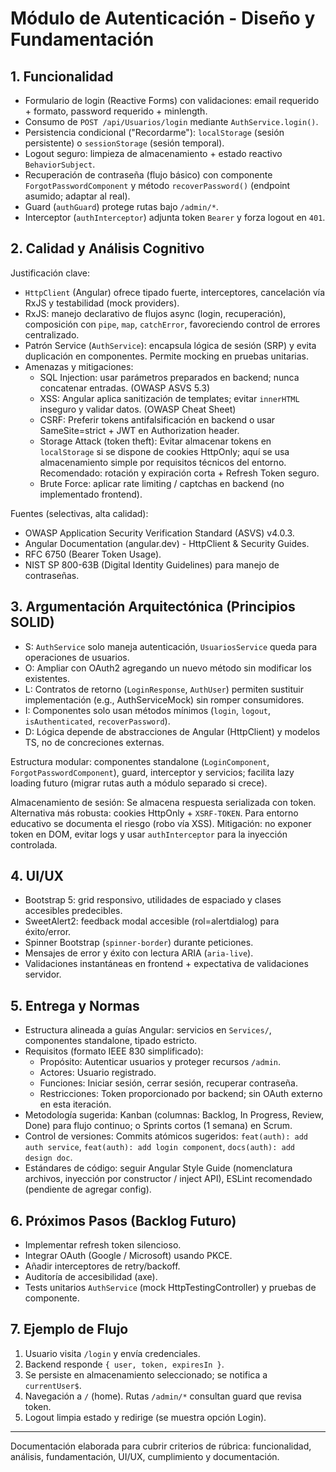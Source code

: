 # Módulo de Autenticación - Diseño y Fundamentación

## 1. Funcionalidad
- Formulario de login (Reactive Forms) con validaciones: email requerido + formato, password requerido + minlength.
- Consumo de `POST /api/Usuarios/login` mediante `AuthService.login()`.
- Persistencia condicional ("Recordarme"): `localStorage` (sesión persistente) o `sessionStorage` (sesión temporal).
- Logout seguro: limpieza de almacenamiento + estado reactivo `BehaviorSubject`.
- Recuperación de contraseña (flujo básico) con componente `ForgotPasswordComponent` y método `recoverPassword()` (endpoint asumido; adaptar al real).
- Guard (`authGuard`) protege rutas bajo `/admin/*`.
- Interceptor (`authInterceptor`) adjunta token `Bearer` y forza logout en `401`.

## 2. Calidad y Análisis Cognitivo
Justificación clave:
- `HttpClient` (Angular) ofrece tipado fuerte, interceptores, cancelación vía RxJS y testabilidad (mock providers).
- RxJS: manejo declarativo de flujos async (login, recuperación), composición con `pipe`, `map`, `catchError`, favoreciendo control de errores centralizado.
- Patrón Service (`AuthService`): encapsula lógica de sesión (SRP) y evita duplicación en componentes. Permite mocking en pruebas unitarias.
- Amenazas y mitigaciones:
  - SQL Injection: usar parámetros preparados en backend; nunca concatenar entradas. (OWASP ASVS 5.3)
  - XSS: Angular aplica sanitización de templates; evitar `innerHTML` inseguro y validar datos. (OWASP Cheat Sheet)
  - CSRF: Preferir tokens antifalsificación en backend o usar SameSite=strict + JWT en Authorization header.
  - Storage Attack (token theft): Evitar almacenar tokens en `localStorage` si se dispone de cookies HttpOnly; aquí se usa almacenamiento simple por requisitos técnicos del entorno. Recomendado: rotación y expiración corta + Refresh Token seguro.
  - Brute Force: aplicar rate limiting / captchas en backend (no implementado frontend).

Fuentes (selectivas, alta calidad):
- OWASP Application Security Verification Standard (ASVS) v4.0.3.
- Angular Documentation (angular.dev) - HttpClient & Security Guides.
- RFC 6750 (Bearer Token Usage).
- NIST SP 800-63B (Digital Identity Guidelines) para manejo de contraseñas.

## 3. Argumentación Arquitectónica (Principios SOLID)
- S: `AuthService` solo maneja autenticación, `UsuariosService` queda para operaciones de usuarios.
- O: Ampliar con OAuth2 agregando un nuevo método sin modificar los existentes.
- L: Contratos de retorno (`LoginResponse`, `AuthUser`) permiten sustituir implementación (e.g., AuthServiceMock) sin romper consumidores.
- I: Componentes solo usan métodos mínimos (`login`, `logout`, `isAuthenticated`, `recoverPassword`).
- D: Lógica depende de abstracciones de Angular (HttpClient) y modelos TS, no de concreciones externas.

Estructura modular: componentes standalone (`LoginComponent`, `ForgotPasswordComponent`), guard, interceptor y servicios; facilita lazy loading futuro (migrar rutas auth a módulo separado si crece).

Almacenamiento de sesión: Se almacena respuesta serializada con token. Alternativa más robusta: cookies HttpOnly + `XSRF-TOKEN`. Para entorno educativo se documenta el riesgo (robo vía XSS). Mitigación: no exponer token en DOM, evitar logs y usar `authInterceptor` para la inyección controlada.

## 4. UI/UX
- Bootstrap 5: grid responsivo, utilidades de espaciado y clases accesibles predecibles.
- SweetAlert2: feedback modal accesible (rol=alertdialog) para éxito/error.
- Spinner Bootstrap (`spinner-border`) durante peticiones.
- Mensajes de error y éxito con lectura ARIA (`aria-live`).
- Validaciones instantáneas en frontend + expectativa de validaciones servidor.

## 5. Entrega y Normas
- Estructura alineada a guías Angular: servicios en `Services/`, componentes standalone, tipado estricto.
- Requisitos (formato IEEE 830 simplificado):
  - Propósito: Autenticar usuarios y proteger recursos `/admin`.
  - Actores: Usuario registrado.
  - Funciones: Iniciar sesión, cerrar sesión, recuperar contraseña.
  - Restricciones: Token proporcionado por backend; sin OAuth externo en esta iteración.
- Metodología sugerida: Kanban (columnas: Backlog, In Progress, Review, Done) para flujo continuo; o Sprints cortos (1 semana) en Scrum.
- Control de versiones: Commits atómicos sugeridos: `feat(auth): add auth service`, `feat(auth): add login component`, `docs(auth): add design doc`.
- Estándares de código: seguir Angular Style Guide (nomenclatura archivos, inyección por constructor / inject API), ESLint recomendado (pendiente de agregar config).

## 6. Próximos Pasos (Backlog Futuro)
- Implementar refresh token silencioso.
- Integrar OAuth (Google / Microsoft) usando PKCE.
- Añadir interceptores de retry/backoff.
- Auditoría de accesibilidad (axe). 
- Tests unitarios `AuthService` (mock HttpTestingController) y pruebas de componente.

## 7. Ejemplo de Flujo
1. Usuario visita `/login` y envía credenciales.
2. Backend responde `{ user, token, expiresIn }`.
3. Se persiste en almacenamiento seleccionado; se notifica a `currentUser$`.
4. Navegación a `/` (home). Rutas `/admin/*` consultan guard que revisa token.
5. Logout limpia estado y redirige (se muestra opción Login).

---
Documentación elaborada para cubrir criterios de rúbrica: funcionalidad, análisis, fundamentación, UI/UX, cumplimiento y documentación.
